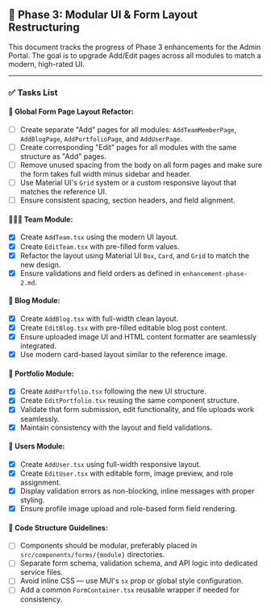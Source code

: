 ## 🚀 Phase 3: Modular UI & Form Layout Restructuring

This document tracks the progress of Phase 3 enhancements for the Admin Portal. The goal is to upgrade Add/Edit pages across all modules to match a modern, high-rated UI.

---

### ✅ Tasks List

#### 🔁 Global Form Page Layout Refactor:
- [ ] Create separate "Add" pages for all modules: `AddTeamMemberPage`, `AddBlogPage`, `AddPortfolioPage`, and `AddUserPage`.
- [ ] Create corresponding "Edit" pages for all modules with the same structure as "Add" pages.
- [ ] Remove unused spacing from the body on all form pages and make sure the form takes full width minus sidebar and header.
- [ ] Use Material UI's `Grid` system or a custom responsive layout that matches the reference UI.
- [ ] Ensure consistent spacing, section headers, and field alignment.

#### 🧑‍🤝‍🧑 Team Module:
- [x] Create `AddTeam.tsx` using the modern UI layout.
- [x] Create `EditTeam.tsx` with pre-filled form values.
- [x] Refactor the layout using Material UI `Box`, `Card`, and `Grid` to match the new design.
- [x] Ensure validations and field orders as defined in `enhancement-phase-2.md`.

#### 📝 Blog Module:
- [x] Create `AddBlog.tsx` with full-width clean layout.
- [x] Create `EditBlog.tsx` with pre-filled editable blog post content.
- [x] Ensure uploaded image UI and HTML content formatter are seamlessly integrated.
- [x] Use modern card-based layout similar to the reference image.

#### 💼 Portfolio Module:
- [x] Create `AddPortfolio.tsx` following the new UI structure.
- [x] Create `EditPortfolio.tsx` reusing the same component structure.
- [x] Validate that form submission, edit functionality, and file uploads work seamlessly.
- [x] Maintain consistency with the layout and field validations.

#### 👤 Users Module:
- [x] Create `AddUser.tsx` using full-width responsive layout.
- [x] Create `EditUser.tsx` with editable form, image preview, and role assignment.
- [x] Display validation errors as non-blocking, inline messages with proper styling.
- [x] Ensure profile image upload and role-based form field rendering.

#### 📁 Code Structure Guidelines:
- [ ] Components should be modular, preferably placed in `src/components/forms/{module}` directories.
- [ ] Separate form schema, validation schema, and API logic into dedicated service files.
- [ ] Avoid inline CSS — use MUI's `sx` prop or global style configuration.
- [ ] Add a common `FormContainer.tsx` reusable wrapper if needed for consistency. 